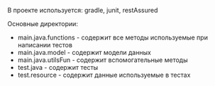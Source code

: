 В проекте используется: gradle, junit, restAssured

Основные директории:

* main.java.functions - содержит все методы используемые при написании тестов
* main.java.model - содержит модели данных
* main.java.utilsFun - содержит вспомогательные методы
* test.java - содержит тесты
* test.resource - содержит данныe используемые в тестах
